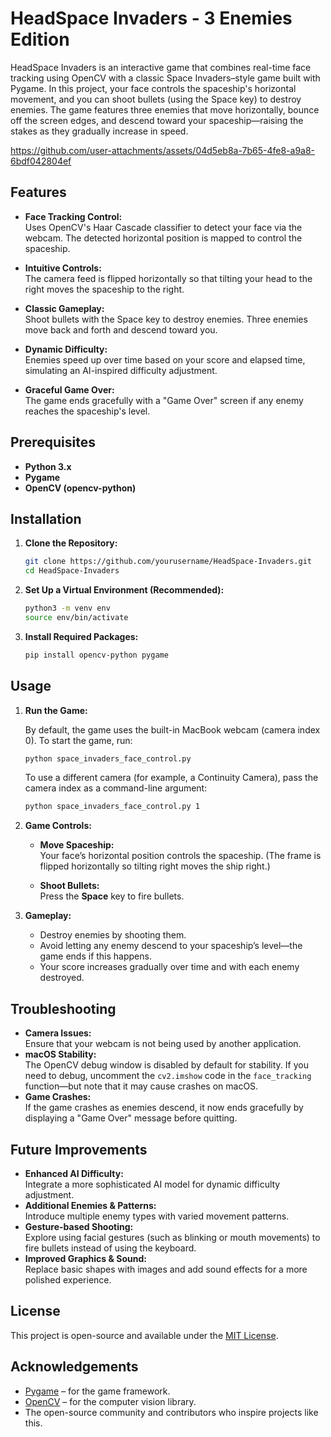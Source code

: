 # HeadSpace Invaders - 3 Enemies Edition

HeadSpace Invaders is an interactive game that combines real-time face tracking using OpenCV with a classic Space Invaders–style game built with Pygame. In this project, your face controls the spaceship's horizontal movement, and you can shoot bullets (using the Space key) to destroy enemies. The game features three enemies that move horizontally, bounce off the screen edges, and descend toward your spaceship—raising the stakes as they gradually increase in speed.

https://github.com/user-attachments/assets/04d5eb8a-7b65-4fe8-a9a8-6bdf042804ef

## Features

- **Face Tracking Control:**  
  Uses OpenCV's Haar Cascade classifier to detect your face via the webcam. The detected horizontal position is mapped to control the spaceship.
  
- **Intuitive Controls:**  
  The camera feed is flipped horizontally so that tilting your head to the right moves the spaceship to the right.
  
- **Classic Gameplay:**  
  Shoot bullets with the Space key to destroy enemies. Three enemies move back and forth and descend toward you.
  
- **Dynamic Difficulty:**  
  Enemies speed up over time based on your score and elapsed time, simulating an AI-inspired difficulty adjustment.
  
- **Graceful Game Over:**  
  The game ends gracefully with a "Game Over" screen if any enemy reaches the spaceship's level.

## Prerequisites

- **Python 3.x**
- **Pygame**
- **OpenCV (opencv-python)**

## Installation

1. **Clone the Repository:**

   ```bash
   git clone https://github.com/yourusername/HeadSpace-Invaders.git
   cd HeadSpace-Invaders
   ```

2. **Set Up a Virtual Environment (Recommended):**

   ```bash
   python3 -m venv env
   source env/bin/activate
   ```

3. **Install Required Packages:**

   ```bash
   pip install opencv-python pygame
   ```

## Usage

1. **Run the Game:**

   By default, the game uses the built-in MacBook webcam (camera index 0). To start the game, run:

   ```bash
   python space_invaders_face_control.py
   ```

   To use a different camera (for example, a Continuity Camera), pass the camera index as a command-line argument:

   ```bash
   python space_invaders_face_control.py 1
   ```

2. **Game Controls:**

   - **Move Spaceship:**  
     Your face’s horizontal position controls the spaceship. (The frame is flipped horizontally so tilting right moves the ship right.)
     
   - **Shoot Bullets:**  
     Press the **Space** key to fire bullets.

3. **Gameplay:**

   - Destroy enemies by shooting them.
   - Avoid letting any enemy descend to your spaceship’s level—the game ends if this happens.
   - Your score increases gradually over time and with each enemy destroyed.

## Troubleshooting

- **Camera Issues:**  
  Ensure that your webcam is not being used by another application.  
- **macOS Stability:**  
  The OpenCV debug window is disabled by default for stability. If you need to debug, uncomment the `cv2.imshow` code in the `face_tracking` function—but note that it may cause crashes on macOS.
- **Game Crashes:**  
  If the game crashes as enemies descend, it now ends gracefully by displaying a "Game Over" message before quitting.

## Future Improvements

- **Enhanced AI Difficulty:**  
  Integrate a more sophisticated AI model for dynamic difficulty adjustment.
- **Additional Enemies & Patterns:**  
  Introduce multiple enemy types with varied movement patterns.
- **Gesture-based Shooting:**  
  Explore using facial gestures (such as blinking or mouth movements) to fire bullets instead of using the keyboard.
- **Improved Graphics & Sound:**  
  Replace basic shapes with images and add sound effects for a more polished experience.

## License

This project is open-source and available under the [MIT License](LICENSE).

## Acknowledgements

- [Pygame](https://www.pygame.org/) – for the game framework.
- [OpenCV](https://opencv.org/) – for the computer vision library.
- The open-source community and contributors who inspire projects like this.
